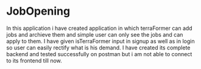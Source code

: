 # JobOpening 
In this application i have created application in which terraFormer can add jobs and archieve them and simple user can only see the jobs and can apply to them.
I have given isTerraFormer input in signup as well as in login so user can easily rectify what is his demand.
I have created its complete backend and tested successfully on postman but i am not able to connect to its frontend till now.
